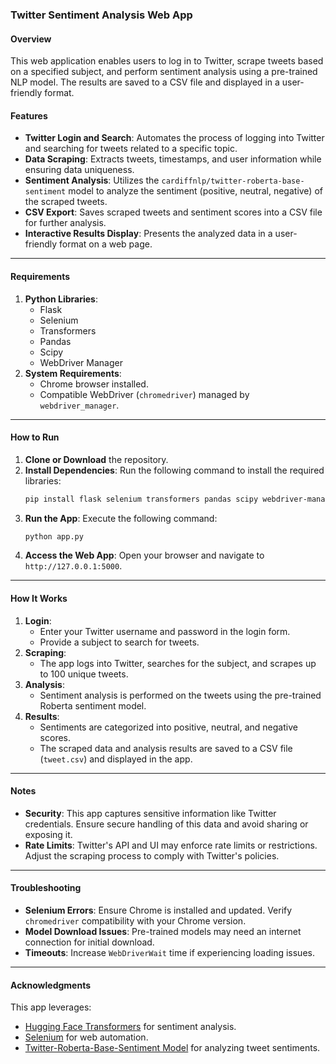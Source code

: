 ### Twitter Sentiment Analysis Web App

#### Overview
This web application enables users to log in to Twitter, scrape tweets based on a specified subject, and perform sentiment analysis using a pre-trained NLP model. The results are saved to a CSV file and displayed in a user-friendly format.

#### Features
- **Twitter Login and Search**: Automates the process of logging into Twitter and searching for tweets related to a specific topic.
- **Data Scraping**: Extracts tweets, timestamps, and user information while ensuring data uniqueness.
- **Sentiment Analysis**: Utilizes the `cardiffnlp/twitter-roberta-base-sentiment` model to analyze the sentiment (positive, neutral, negative) of the scraped tweets.
- **CSV Export**: Saves scraped tweets and sentiment scores into a CSV file for further analysis.
- **Interactive Results Display**: Presents the analyzed data in a user-friendly format on a web page.

---

#### Requirements
1. **Python Libraries**:
   - Flask
   - Selenium
   - Transformers
   - Pandas
   - Scipy
   - WebDriver Manager
2. **System Requirements**:
   - Chrome browser installed.
   - Compatible WebDriver (`chromedriver`) managed by `webdriver_manager`.

---

#### How to Run
1. **Clone or Download** the repository.
2. **Install Dependencies**:
   Run the following command to install the required libraries:
   ```bash
   pip install flask selenium transformers pandas scipy webdriver-manager
   ```
3. **Run the App**:
   Execute the following command:
   ```bash
   python app.py
   ```
4. **Access the Web App**:
   Open your browser and navigate to `http://127.0.0.1:5000`.

---

#### How It Works
1. **Login**:
   - Enter your Twitter username and password in the login form.
   - Provide a subject to search for tweets.
2. **Scraping**:
   - The app logs into Twitter, searches for the subject, and scrapes up to 100 unique tweets.
3. **Analysis**:
   - Sentiment analysis is performed on the tweets using the pre-trained Roberta sentiment model.
4. **Results**:
   - Sentiments are categorized into positive, neutral, and negative scores.
   - The scraped data and analysis results are saved to a CSV file (`tweet.csv`) and displayed in the app.

---

#### Notes
- **Security**: This app captures sensitive information like Twitter credentials. Ensure secure handling of this data and avoid sharing or exposing it.
- **Rate Limits**: Twitter's API and UI may enforce rate limits or restrictions. Adjust the scraping process to comply with Twitter's policies.

---

#### Troubleshooting
- **Selenium Errors**: Ensure Chrome is installed and updated. Verify `chromedriver` compatibility with your Chrome version.
- **Model Download Issues**: Pre-trained models may need an internet connection for initial download.
- **Timeouts**: Increase `WebDriverWait` time if experiencing loading issues.

---

#### Acknowledgments
This app leverages:
- [Hugging Face Transformers](https://huggingface.co/transformers) for sentiment analysis.
- [Selenium](https://selenium.dev) for web automation.
- [Twitter-Roberta-Base-Sentiment Model](https://huggingface.co/cardiffnlp/twitter-roberta-base-sentiment) for analyzing tweet sentiments.
